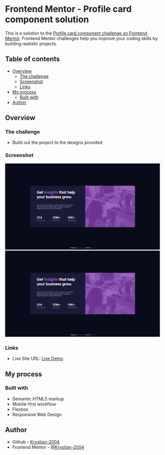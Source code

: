 # Frontend Mentor - Profile card component solution

This is a solution to the [Profile card component challenge on Frontend Mentor](https://www.frontendmentor.io/challenges/profile-card-component-cfArpWshJ). Frontend Mentor challenges help you improve your coding skills by building realistic projects.

## Table of contents

- [Overview](#overview)
  - [The challenge](#the-challenge)
  - [Screenshot](#screenshot)
  - [Links](#links)
- [My process](#my-process)
  - [Built with](#built-with)
- [Author](#author)

## Overview

### The challenge

- Build out the project to the designs provided

### Screenshot

![Screenshot](https://github.com/Krystian-2004/Stats-preview-card-component/blob/main/design/Screenshot.JPG)
![Screenshot-mobile](https://github.com/Krystian-2004/Stats-preview-card-component/blob/main/design/Screenshot.JPG)

### Links

- Live Site URL: [Live Demo](link)

## My process

### Built with

- Semantic HTML5 markup
- Mobile-first workflow
- Flexbox
- Responsive Web Design

## Author

- Github - [Krystian-2004](https://github.com/Krystian-2004)
- Frontend Mentor - [@Krystian-2004](https://www.frontendmentor.io/profile/Krystian-2004)
